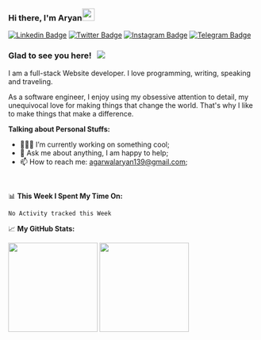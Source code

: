 ### Hi there, I'm Aryan<img src="https://media.giphy.com/media/hvRJCLFzcasrR4ia7z/giphy.gif" width="25px">

[![Linkedin Badge](https://img.shields.io/badge/-LinkedIn-0e76a8?style=flat-square&logo=Linkedin&logoColor=white)](https://linkedin.com/in/gapur-kassym)
[![Twitter Badge](https://img.shields.io/badge/-Twitter-00acee?style=flat-square&logo=Twitter&logoColor=white)](https://twitter.com/the_aryan_ag)
[![Instagram Badge](https://img.shields.io/badge/-Instagram-e4405f?style=flat-square&logo=Instagram&logoColor=white)](https://instagram.com/the_aryan_ag/)
[![Telegram Badge](https://img.shields.io/badge/-Telegram-0088cc?style=flat-square&logo=Telegram&logoColor=white)](https://t.me/the_aryan_ag)

### Glad to see you here! &nbsp; ![](https://visitor-badge.glitch.me/badge?page_id=thearyanag.thearyanag)

I am a full-stack Website developer. I love programming, writing, speaking and traveling.

As a software engineer, I enjoy using my obsessive attention to detail, my unequivocal love for making things that change the world. That's why I like to make things that make a difference.


**Talking about Personal Stuffs:**

- 👨🏻‍💻 I’m currently working on something cool;
- 💬 Ask me about anything, I am happy to help;
- 📫 How to reach me: agarwalaryan139@gmail.com;

</br>

📊 **This Week I Spent My Time On:**
<!--START_SECTION:waka-->
```text
No Activity tracked this Week
```
<!--END_SECTION:waka-->


📈 **My GitHub Stats:**

<p>
  <img height="180em" src="https://github-readme-stats.vercel.app/api?username=thearyanag&show_icons=true&hide_border=true&&count_private=true&include_all_commits=true" />
  <img height="180em" src="https://github-readme-stats.vercel.app/api/top-langs/?username=thearyanag&exclude_repo=KNN-Image-Classification&show_icons=true&hide_border=true&layout=compact&langs_count=8"/>
</p>
